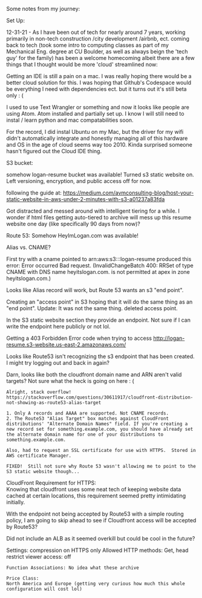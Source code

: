Some notes from my journey:

Set Up:

  12-31-21 - As I have been out of tech for nearly around 7 years, working primarily in non-tech construction /city development /airbnb, ect. coming back to tech (took some intro to computing classes as part of my Mechanical Eng. degree at CU Boulder, as well as always beign the 'tech guy' for the family) has been a welcome homecoming albeit there are a few things that I thought would be more 'cloud' streamlined now:

  Getting an IDE is still a pain on a mac. I was really hoping there would be a better cloud solution for this.  I was hoping that Github's Codespace would be everything I need with dependencies ect. but it turns out it's still beta only : (

  I used to use Text Wrangler or something and now it looks like people are using Atom.  Atom installed and partially set up.  I know I will still need to instal / learn python and mac compatabilities soon.

  For the record, I did instal Ubuntu on my Mac, but the driver for my wifi didn't automatically integrate and honestly managing all of this hardware and OS in the age of cloud seems way too 2010.  Kinda surprised someone hasn't figured out the Cloud IDE thing.

S3 bucket:

  somehow logan-resume bucket was available!  Turned s3 static website on.  Left versioning, encryption, and public access off for now.

  following the guide at: https://medium.com/avmconsulting-blog/host-your-static-website-in-aws-under-2-minutes-with-s3-a01237a83fda

  Got distracted and messed around with intelligent tiering for a while.  I wonder if html files getting auto-tiered to archive will mess up this resume website one day (like specifically 90 days from now)?

Route 53:
  Somehow HeyImLogan.com was available!  

  Alias vs. CNAME?

  First try with a cname pointed to arn:aws:s3:::logan-resume produced this error:
    Error occurred
    Bad request.
    (InvalidChangeBatch 400: RRSet of type CNAME with DNS name heyitslogan.com. is not permitted at apex in zone heyitslogan.com.)

  Looks like Alias record will work, but Route 53 wants an s3 "end point".

  Creating an "access point" in S3 hoping that it will do the same thing as an "end point".
    Update: It was not the same thing. deleted access point.

  In the S3 static website section they provide an endpoint.  Not sure if I can write the endpoint here publicly or not lol.

  Getting a 403 Forbidden Error code when trying to access http://logan-resume.s3-website.us-east-2.amazonaws.com/

  Looks like Route53 isn't recognizing the s3 endpoint that has been created.  I might try logging out and back in again?

  Darn, looks like both the cloudfront domain name and ARN aren't valid targets?  Not sure what the heck is going on here : (

    Alright, stack overflow! https://stackoverflow.com/questions/30611917/cloudfront-distribution-not-showing-as-route53-alias-target

    1. Only A records and AAAA are supported. Not CNAME records.
    2. The Route53 "Alias Target" box matches against CloudFront distributions' "Alternate Domain Names" field. If you're creating a new record set for something.example.com, you should have already set the alternate domain name for one of your distributions to something.example.com.

    Also, had to request an SSL certificate for use with HTTPS.  Stored in AWS certificate Manager.

    FIXED!  Still not sure why Route 53 wasn't allowing me to point to the S3 static website though...

CloudFront Requirement for HTTPS:  
  Knowing that cloudfront uses some neat tech of keeping website data cached at certain locations, this requirement seemed pretty intimidating initially.

  With the endpoint not being accepted by Route53 with a simple routing policy, I am going to skip ahead to see if Cloudfront access will be accepted by Route53?

  Did not include an ALB as it seemed overkill but could be cool in the future?

  Settings:
    compression on
    HTTPS only
    Allowed HTTP methods:
      Get,
      head
    restrict viewer access:
      off

    Function Associations: No idea what these archive

    Price Class:
    North America and Europe (getting very curious how much this whole configuration will cost lol)
